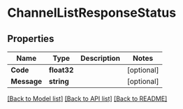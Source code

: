 # ChannelListResponseStatus

## Properties

Name | Type | Description | Notes
------------ | ------------- | ------------- | -------------
**Code** | **float32** |  | [optional] 
**Message** | **string** |  | [optional] 

[[Back to Model list]](../README.md#documentation-for-models) [[Back to API list]](../README.md#documentation-for-api-endpoints) [[Back to README]](../README.md)


